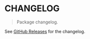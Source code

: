 # CHANGELOG

> Package changelog.

See [GitHub Releases](https://github.com/stdlib-js/random-iter-rayleigh/releases) for the changelog.